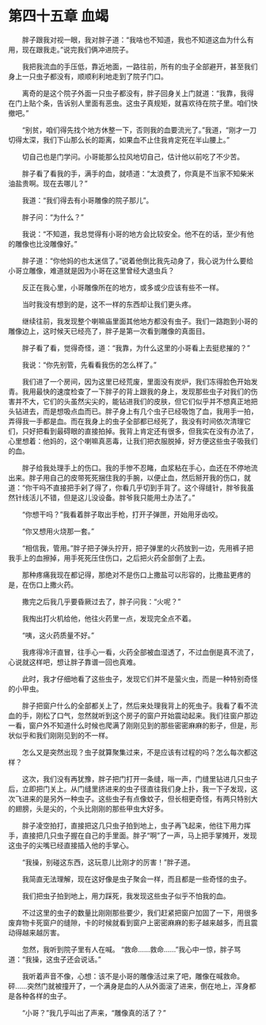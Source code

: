 # 第四十五章 血竭


　　胖子跟我对视一眼，我对胖子道：“我啥也不知道，我也不知道这血为什么有用，现在跟我走。”说完我们俩冲进院子。

　　我把我流血的手压低，靠近地面，一路往前，所有的虫子全部避开，甚至我们身上一只虫子都没有，顺顺利利地走到了院子门口。

　　离奇的是这个院子外面一只虫子都没有，胖子回身关上门就道：“我靠，我得在门上贴个条，告诉别人里面有恶虫。这虫子真规矩，就喜欢待在院子里。咱们快撤吧。”

　　“别贫，咱们得先找个地方休整一下，否则我的血要流光了。”我道，“刚才一刀切得太深，我们下山那么长的距离，如果血不止住我肯定死在半山腰上。”

　　切自己也是门学问。小哥能那么拉风地切自己，估计他以前吃了不少苦。

　　胖子看了看我的手，满手的血，就啧道：“太浪费了，你真是不当家不知柴米油盐贵啊。现在去哪儿？”

　　我道：“我们得去有小哥雕像的院子那儿”。

　　胖子问：“为什么？”

　　我说：“不知道，我总觉得有小哥的地方会比较安全。他不在的话，至少有他的雕像也比没雕像好。”

　　胖子道：“你他妈的也太迷信了。”说着他倒比我先动身了，我心说为什么要给小哥立雕像，难道就是因为小哥在这里曾经大退虫兵？

　　反正在我心里，小哥雕像所在的地方，或多或少应该有些不一样。

　　当时我没有想到的是，这不一样的东西却让我们更头疼。

　　继续往前，我发现整个喇嘛庙里面其他地方都没有虫子。我们一路跑到小哥的雕像边上，这时候天已经亮了，胖子是第一次看到雕像的真面目。

　　胖子看了看，觉得奇怪，道：“我靠，为什么这里的小哥看上去挺悲摧的？”

　　我说：“你先别管，先看看我伤的怎么样了。”

　　我们进了一个房间，因为这里已经荒废，里面没有炭炉，我们冻得脸色开始发青。我用最快的速度检查了一下胖子的背上跟我的身上，发现那些虫子对我们的伤害并不大，它们的头虽然尖尖的，能钻进我们的皮肤，但它们似乎并不想真正地把头钻进去，而是想吸点血而已。胖子身上有几个虫子已经吸饱了血，我用手一拍，弄得我一手都是血。而在我身上的虫子全部都已经死了，我没有时间依次清理它们，只好把看到最碍眼的直接拍掉。我背上肯定还有很多，但我实在没有办法了，心里想着：他妈的，这个喇嘛真恶毒，让我们把衣服脱掉，好方便这些虫子吸我们的血。

　　胖子给我处理手上的伤口。我的手惨不忍睹，血浆粘在手心，血还在不停地流出来。胖子用自己的皮带死死捆住我的手腕，以便止血，然后掰开我的伤口，就道：“你干吗不直接把手剁了得了，你看几乎切到手背了。这个得缝针，胖爷我虽然针线活儿不错，但是这儿没设备。胖爷我只能用土办法了。”

　　“你想干吗？”我看着胖子取出手枪，打开子弹匣，开始用牙齿咬。

　　“你又想用火烧那一套。”

　　“相信我，管用。”胖子把子弹头拧开，把子弹里的火药放到一边，先用裤子把我手上的血擦掉，用手死死压住伤口，之后把火药全部倒了上去。

　　那种疼痛我现在都记得，那绝对不是伤口上撒盐可以形容的，比撒盐更疼的是，在伤口上撒火药。

　　撒完之后我几乎要昏厥过去了，胖子问我：“火呢？”

　　我掏出打火机给他，他往火药里一点，发现完全点不着。

　　“咦，这火药质量不好。”

　　我疼得冷汗直冒，往手心一看，火药全部被血湿透了，不过血倒是真不流了，心说就这样吧，想让胖子靠谱一回也真难。

　　此时，我才仔细地看了这些虫子，发现它们并不是萤火虫，而是一种特别奇怪的小甲虫。

　　胖子把窗户什么的全部都关上了，然后来处理我背上的死虫子。我看了看不流血的手，刚松了口气，忽然就听到这个房子的窗户开始震动起来。我们往窗户那边一看，窗户外不知道什么时候也爬满了刚刚见到的那些密密麻麻的影子，但是，形状似乎和我们刚刚见到的不一样。

　　怎么又是突然出现？虫子就算聚集过来，不是应该有过程的吗？怎么每次都这样？

　　这次，我们没有再犹豫，胖子把门打开一条缝，嗡一声，门缝里钻进几只虫子后，立即把门关上。从门缝里挤进来的虫子径直往我们身上扑，我一下子发现，这次飞进来的是另外一种虫子。这些虫子有点像蚊子，但长相更奇怪，有两只特别大的翅膀，头是尖的，个头比刚刚的那些甲虫大好多。

　　胖子凌空拍打，直接把这几只虫子拍到地上，虫子再飞起来，他往下用力挥手，直接把几只虫子握在自己的手里面。胖子“啊”了一声，马上把手掌摊开，发现这虫子的尖嘴已经直接插入他的手掌心。

　　“我操，别碰这东西，这玩意儿比刚才的厉害！”胖子道。

　　我简直无法理解，现在这好像是虫子聚会一样，而且都是一些奇怪的虫子。

　　我们把虫子拍到地上，用力踩死，我发现这些虫子似乎不怕我的血。

　　不过这里的虫子的数量比刚刚那些要少，我们赶紧把窗户加固了一下，用很多废弃物卡死窗户的缝隙，卡的时候就看到窗户上密密麻麻的影子越来越多，而且震动得越来越厉害。

　　忽然，我听到院子里有人在喊。  “救命……救命……”我心中一惊，胖子骂道：“我操，这虫子还会说话。”

　　我听着声音不像，心想：该不是小哥的雕像活过来了吧，雕像在喊救命。砰……突然门就被撞开了，一个满身是血的人从外面滚了进来，倒在地上，浑身都是各种各样的虫子。

　　“小哥？”我几乎叫出了声来，“雕像真的活了？”

